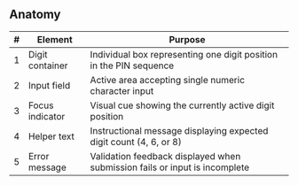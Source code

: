 ## Anatomy

| # | Element | Purpose |
|---|---------|---------|
| 1 | Digit container | Individual box representing one digit position in the PIN sequence |
| 2 | Input field | Active area accepting single numeric character input |
| 3 | Focus indicator | Visual cue showing the currently active digit position |
| 4 | Helper text | Instructional message displaying expected digit count (4, 6, or 8) |
| 5 | Error message | Validation feedback displayed when submission fails or input is incomplete |